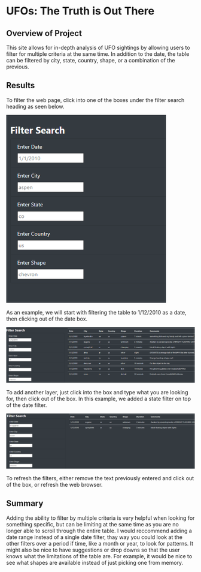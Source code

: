 # UFOs: The Truth is Out There

## Overview of Project
This site allows for in-depth analysis of UFO sightings by allowing users to filter for multiple criteria at the same time. In addition to the date, the table can be filtered by city, state, country, shape, or a combination of the previous.

## Results
To filter the web page, click into one of the boxes under the filter search heading as seen below. 

![Step1](https://github.com/rmchartman/UFOs/blob/master/Site_Images/Step1.png)

As an example, we will start with filtering the table to 1/12/2010 as a date, then clicking out of the date box.

![Step2](https://github.com/rmchartman/UFOs/blob/master/Site_Images/Step2.png)

To add another layer, just click into the box and type what you are looking for, then click out of the box. In this example, we added a state filter on top of the date filter.

![Step3](https://github.com/rmchartman/UFOs/blob/master/Site_Images/Step3.png)

To refresh the filters, either remove the text previously entered and click out of the box, or refresh the web browser. 

## Summary
Adding the ability to filter by multiple criteria is very helpful when looking for something specific, but can be limiting at the same time as you are no longer able to scroll through the entire table. I would reccommend adding a date range instead of a single date filter, thay way you could look at the other filters over a period if time, like a month or year, to look for patterns. It might also be nice to have suggestions or drop downs so that the user knows what the limitations of the table are. For example, it would be nice to see what shapes are available instead of just picking one from memory. 
